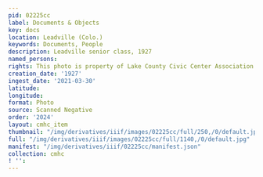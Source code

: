 ```yaml
---
pid: 02225cc
label: Documents & Objects
key: docs
location: Leadville (Colo.)
keywords: Documents, People
description: Leadville senior class, 1927
named_persons: 
rights: This photo is property of Lake County Civic Center Association.
creation_date: '1927'
ingest_date: '2021-03-30'
latitude: 
longitude: 
format: Photo
source: Scanned Negative
order: '2024'
layout: cmhc_item
thumbnail: "/img/derivatives/iiif/images/02225cc/full/250,/0/default.jpg"
full: "/img/derivatives/iiif/images/02225cc/full/1140,/0/default.jpg"
manifest: "/img/derivatives/iiif/02225cc/manifest.json"
collection: cmhc
! '': 
---
```

